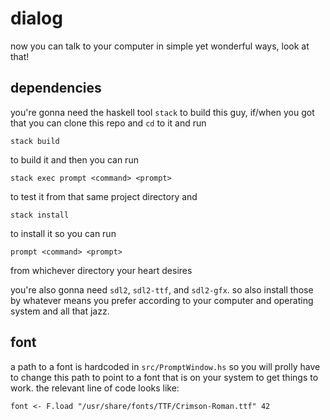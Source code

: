 # dialog

now you can talk to your computer in simple yet wonderful ways, look at that!

## dependencies

you're gonna need the haskell tool `stack` to build this guy, if/when you got
that you can clone this repo and `cd` to it and run

```
stack build
```

to build it and then you can run

```
stack exec prompt <command> <prompt>
```

to test it from that same project directory and

```
stack install
```

to install it so you can run

```
prompt <command> <prompt>
```

from whichever directory your heart desires

you're also gonna need `sdl2`, `sdl2-ttf`, and `sdl2-gfx`. so also install
those by whatever means you prefer according to your computer and operating
system and all that jazz.
 
## font

a path to a font is hardcoded in `src/PromptWindow.hs` so you will prolly have
to change this path to point to a font that is on your system to get
things to work. the relevant line of code looks like:

```
font <- F.load "/usr/share/fonts/TTF/Crimson-Roman.ttf" 42
```
